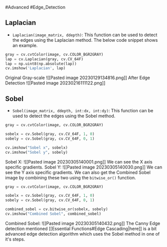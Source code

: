 #Advanced
#Edge_Detection
## Laplacian
- `Laplacian(image_matrix, ddepth)`: This function can be used to detect the edges using the Laplacian method. The below code snippet shows an example.
```python
gray = cv.cvtColor(image, cv.COLOR_BGR2GRAY)
lap = cv.Laplacian(gray, cv.CV_64F)
lap = np.uint8(np.absolute(lap))
cv.imshow('Laplacian', lap)
```
Original Gray-scale
![[Pasted image 20230129134816.png]]
After Edge Detection
![[Pasted image 20230216111122.png]]
## Sobel
- `Sobel(image_matrix, ddepth, int:dx, int:dy)`: This function can be used to detect the edges using the Sobel method.
```python
gray = cv.cvtColor(image, cv.COLOR_BGR2GRAY)

sobelx = cv.Sobel(gray, cv.CV_64F, 1, 0)
sobely = cv.Sobel(gray, cv.CV_64F, 0, 1)

cv.imshow("Sobel x", sobelx)
cv.imshow("Sobel y", sobely)
```
Sobel X:
![[Pasted image 20230305140001.png]]
We can see the X axis specific gradients.
Sobel Y:
![[Pasted image 20230305140030.png]]
We can see the Y axis specific gradients.
We can also get the Combined Sobel image by combining these two using the `bitwise_or()` function.
```python
gray = cv.cvtColor(image, cv.COLOR_BGR2GRAY)

sobelx = cv.Sobel(gray, cv.CV_64F, 1, 0)
sobely = cv.Sobel(gray, cv.CV_64F, 0, 1)

combined_sobel = cv.bitwise_or(sobelx, sobely)
cv.imshow("Combined Sobel", combined_sobel)
```
Combined Sobel:
![[Pasted image 20230305140432.png]]
The Canny Edge detection mentioned [[Essential Functions#Edge Cascading|here]] is a bit advanced edge detection algorithm which uses the Sobel method in one of it's steps. 